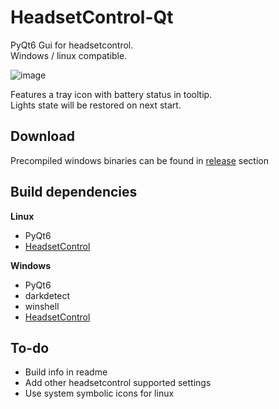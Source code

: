 # HeadsetControl-Qt
PyQt6 Gui for headsetcontrol.<br/>
Windows / linux compatible.

![image](https://github.com/Odizinne/HeadsetControl-Qt/assets/102679854/adb0076a-acfb-4701-bb94-a4f0fc177952)

Features a tray icon with battery status in tooltip.<br/>
Lights state will be restored on next start.

## Download
Precompiled windows binaries can be found in [release](https://github.com/Odizinne/HeadsetControl-Qt/releases) section

## Build dependencies
**Linux**
- PyQt6
- [HeadsetControl](https://github.com/Sapd/HeadsetControl)

**Windows**
- PyQt6
- darkdetect
- winshell
- [HeadsetControl](https://github.com/Sapd/HeadsetControl)

## To-do
- Build info in readme
- Add other headsetcontrol supported settings
- Use system symbolic icons for linux
